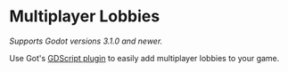 # Multiplayer Lobbies

_Supports Godot versions 3.1.0 and newer._

Use Got's [GDScript plugin](https://godotengine.org/asset-library/asset/621) to easily add multiplayer lobbies to your game.
